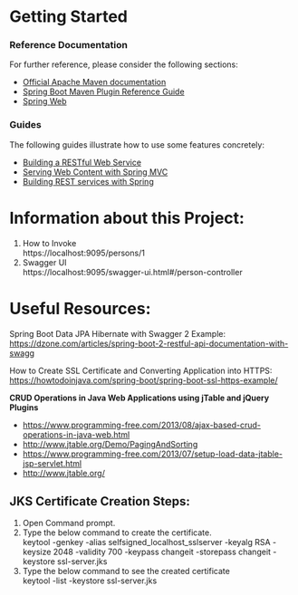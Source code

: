 # Getting Started

### Reference Documentation
For further reference, please consider the following sections:

* [Official Apache Maven documentation](https://maven.apache.org/guides/index.html)
* [Spring Boot Maven Plugin Reference Guide](https://docs.spring.io/spring-boot/docs/2.2.0.RELEASE/maven-plugin/)
* [Spring Web](https://docs.spring.io/spring-boot/docs/2.2.0.RELEASE/reference/htmlsingle/#boot-features-developing-web-applications)

### Guides
The following guides illustrate how to use some features concretely:

* [Building a RESTful Web Service](https://spring.io/guides/gs/rest-service/)
* [Serving Web Content with Spring MVC](https://spring.io/guides/gs/serving-web-content/)
* [Building REST services with Spring](https://spring.io/guides/tutorials/bookmarks/)

Information about this Project:
===============================
1. How to Invoke  
https://localhost:9095/persons/1  
2. Swagger UI  
https://localhost:9095/swagger-ui.html#/person-controller

Useful Resources:
==================
Spring Boot Data JPA Hibernate with Swagger 2 Example:  
https://dzone.com/articles/spring-boot-2-restful-api-documentation-with-swagg  
  
How to Create SSL Certificate and Converting Application into HTTPS:  
https://howtodoinjava.com/spring-boot/spring-boot-ssl-https-example/  

**CRUD Operations in Java Web Applications using jTable and jQuery Plugins**  
- https://www.programming-free.com/2013/08/ajax-based-crud-operations-in-java-web.html  
- http://www.jtable.org/Demo/PagingAndSorting  
- https://www.programming-free.com/2013/07/setup-load-data-jtable-jsp-servlet.html  
- http://www.jtable.org/  


  
JKS Certificate Creation Steps:
------------------------------
1. Open Command prompt.  
2. Type the below command to create the certificate.  
keytool -genkey -alias selfsigned_localhost_sslserver -keyalg RSA -keysize 2048 -validity 700 -keypass changeit -storepass changeit -keystore ssl-server.jks      
3. Type the below command to see the created certificate  
keytool -list -keystore ssl-server.jks  


